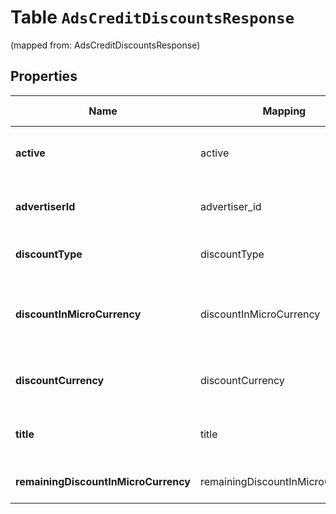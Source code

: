 
# Table `AdsCreditDiscountsResponse`
(mapped from: AdsCreditDiscountsResponse)

## Properties
Name | Mapping | SQL Type | Default | Type | Description | Notes
---- | ------- | -------- | ------- | ---- | ----------- | -----
**active** | active | boolean |  | **kotlin.Boolean** | True if the offer code is currently active. |  [optional]
**advertiserId** | advertiser_id | text |  | **kotlin.String** | Advertiser ID the offer was applied to. |  [optional]
**discountType** | discountType | text |  | [**discountType**](#DiscountType) | The type of discount of this credit |  [optional]
**discountInMicroCurrency** | discountInMicroCurrency | decimal |  | [**java.math.BigDecimal**](java.math.BigDecimal.md) | The discount applied in the offer’s currency value. |  [optional]
**discountCurrency** | discountCurrency | text |  | **kotlin.String** | Currency value for the discount. |  [optional]
**title** | title | text |  | **kotlin.String** | Human readable title of the offer code. |  [optional]
**remainingDiscountInMicroCurrency** | remainingDiscountInMicroCurrency | decimal |  | [**java.math.BigDecimal**](java.math.BigDecimal.md) | The credits left to spend. |  [optional]









